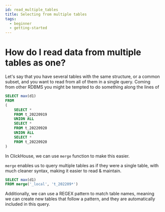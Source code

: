```yaml
---
id: read_multiple_tables
title: Selecting from multiple tables
tags:
  - beginner
  - getting-started
---
```


# How do I read data from multiple tables as one?

Let's say that you have several tables with the same structure, or a common subset, and you want to read from all of them in a single query. Coming from other RDBMS you might be tempted to do something along the lines of

```sql
SELECT max(d1)
FROM
(
    SELECT *
    FROM t_20220919
    UNION ALL
    SELECT *
    FROM t_20220920
    UNION ALL
    SELECT *
    FROM t_20220920
)
```

In ClickHouse, we can use `merge` function to make this easier.

`merge` enables us to query multiple tables as if they were a single table, with much cleaner syntax, making it easier to read & maintain.

```sql
SELECT max(d1)
FROM merge('_local', 't_202209*')
```

Additionally, we can use a REGEX pattern to match table names, meaning we can create new tables that follow a pattern, and they are automatically included in this query. 